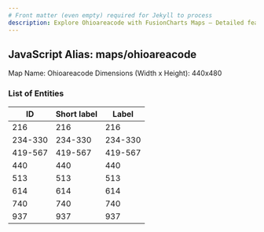 ```yaml
---
# Front matter (even empty) required for Jekyll to process
description: Explore Ohioareacode with FusionCharts Maps – Detailed features for seamless integration. Try now & enhance your data visualization today! 
---
```


## JavaScript Alias: maps/ohioareacode

Map Name: Ohioareacode
Dimensions (Width x Height): 440x480





### List of Entities

ID | Short label | Label
---|---|---|
216|216|216
234-330|234-330|234-330
419-567|419-567|419-567
440|440|440
513|513|513
614|614|614
740|740|740
937|937|937

